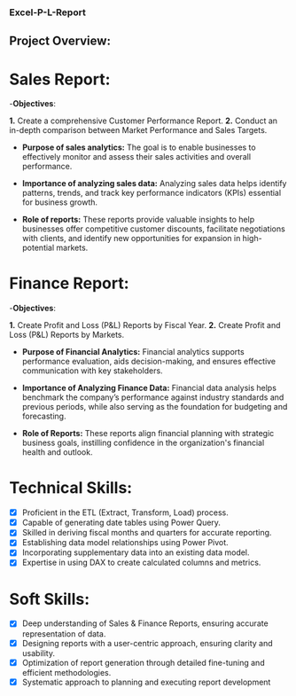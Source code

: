 ### Excel-P-L-Report
## Project Overview:
# Sales Report:
-**Objectives**:

  **1.** Create a comprehensive Customer Performance Report.
  **2.** Conduct an in-depth comparison between Market Performance and Sales Targets.
- **Purpose of sales analytics:**
The goal is to enable businesses to effectively monitor and assess their sales activities and overall performance.

- **Importance of analyzing sales data:**
Analyzing sales data helps identify patterns, trends, and track key performance indicators (KPIs) essential for business growth.

- **Role of reports:**
These reports provide valuable insights to help businesses offer competitive customer discounts, facilitate negotiations with clients, and identify new opportunities for expansion in high-potential markets.

# Finance Report:
-**Objectives**:

 **1.** Create Profit and Loss (P&L) Reports by Fiscal Year.
 **2.** Create Profit and Loss (P&L) Reports by Markets.
- **Purpose of Financial Analytics:**
Financial analytics supports performance evaluation, aids decision-making, and ensures effective communication with key stakeholders.

- **Importance of Analyzing Finance Data:**
Financial data analysis helps benchmark the company’s performance against industry standards and previous periods, while also serving as the foundation for budgeting and forecasting.

- **Role of Reports:**
These reports align financial planning with strategic business goals, instilling confidence in the organization's financial health and outlook.

# Technical Skills:
- [x] Proficient in the ETL (Extract, Transform, Load) process.
- [x] Capable of generating date tables using Power Query.
- [x] Skilled in deriving fiscal months and quarters for accurate reporting.
- [x] Establishing data model relationships using Power Pivot.
- [x] Incorporating supplementary data into an existing data model.
- [x] Expertise in using DAX to create calculated columns and metrics.
# Soft Skills:
- [x] Deep understanding of Sales & Finance Reports, ensuring accurate representation of data.
- [x] Designing reports with a user-centric approach, ensuring clarity and usability.
- [x] Optimization of report generation through detailed fine-tuning and efficient methodologies.
- [x] Systematic approach to planning and executing report development
